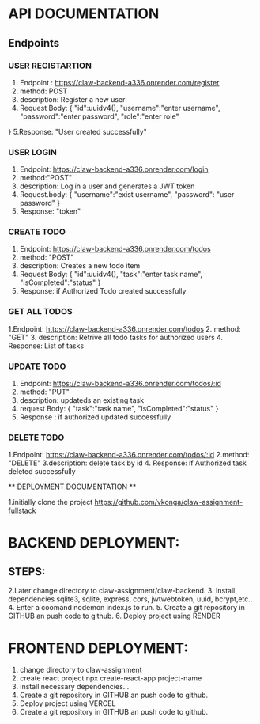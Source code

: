 # API DOCUMENTATION

## Endpoints

### USER REGISTARTION
1. Endpoint : https://claw-backend-a336.onrender.com/register
2. method: POST
3. description: Register a new user
4. Request Body: {
  "id":uuidv4(),
  "username":"enter username",
  "password":"enter password",
  "role":"enter role"

 }
 5.Response: "User created successfully"

 ### USER LOGIN
 1. Endpoint: https://claw-backend-a336.onrender.com/login
 2. method:"POST"
 3. description: Log in a user and generates a JWT token
 4. Request.body: {
      "username":"exist username",
    "password": "user password"
    }
5. Response: "token"

### CREATE TODO
1. Endpoint: https://claw-backend-a336.onrender.com/todos
2. method: "POST"
3. description: Creates a new todo item
4. Request Body: {
    "id":uuidv4(),
   "task":"enter task name",
   "isCompleted":"status"
   }
5. Response: if Authorized Todo created successfully

### GET ALL TODOS
 1.Endpoint: https://claw-backend-a336.onrender.com/todos
   2. method: "GET"
   3. description: Retrive all todo tasks for authorized users
   4. Response: List of tasks

### UPDATE TODO
1. Endpoint: https://claw-backend-a336.onrender.com/todos/:id
2. method: "PUT"
3. description: updateds an existing task
4. request Body: {
    "task":"task name",
   "isCompleted":"status"
   }
5. Response : if authorized updated successfully
### DELETE TODO
1.Endpoint: https://claw-backend-a336.onrender.com/todos/:id 
2.method: "DELETE"
3.description: delete task by id
4. Response: if Authorized task deleted successfully


** DEPLOYMENT DOCUMENTATION **


1.initially clone the project https://github.com/vkonga/claw-assignment-fullstack
# BACKEND DEPLOYMENT:
## STEPS:
2.Later change directory to claw-assignment/claw-backend.
3. Install dependencies sqlite3, sqlite, express, cors, jwtwebtoken, uuid, bcrypt,etc..
4. Enter a coomand nodemon index.js to run.
5. Create a git repository in GITHUB an push code to github.
6. Deploy project using RENDER

# FRONTEND DEPLOYMENT:
1. change directory to claw-assignment
2. create react project npx create-react-app project-name
3. install necessary dependencies...
4. Create a git repository in GITHUB an push code to github.
5. Deploy project using VERCEL
6. Create a git repository in GITHUB an push code to github.
